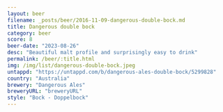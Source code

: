 ```yaml
---
layout: beer
filename: _posts/beer/2016-11-09-dangerous-double-bock.md
title: Dangerous double bock
category: beer
score: 8
beer-date: "2023-08-26"
desc: "Beautiful malt profile and surprisingly easy to drink"
permalink: /beer/:title.html
img: /img/list/dangerous-double-bock.jpeg
untappd: "https://untappd.com/b/dangerous-ales-double-bock/5299828"
country: "Australia"
brewery: "Dangerous Ales"
breweryURL: "breweryURL"
style: "Bock - Doppelbock"
---
```

